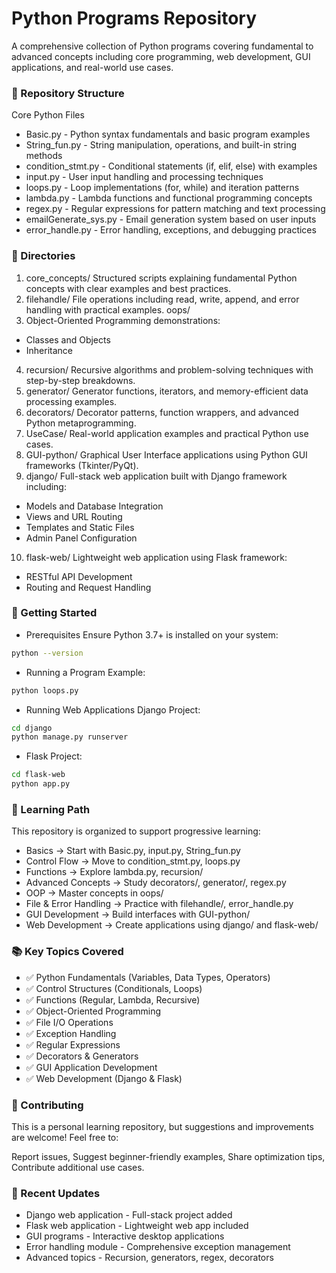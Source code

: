 # Python Programs Repository
A comprehensive collection of Python programs covering fundamental to advanced concepts including core programming, web development, GUI applications, and real-world use cases.

### 📂 Repository Structure
Core Python Files

- Basic.py - Python syntax fundamentals and basic program examples
- String_fun.py - String manipulation, operations, and built-in string methods
- condition_stmt.py - Conditional statements (if, elif, else) with examples
- input.py - User input handling and processing techniques
- loops.py - Loop implementations (for, while) and iteration patterns
- lambda.py - Lambda functions and functional programming concepts
- regex.py - Regular expressions for pattern matching and text processing
- emailGenerate_sys.py - Email generation system based on user inputs
- error_handle.py - Error handling, exceptions, and debugging practices

### 📁 Directories
1. core_concepts/
Structured scripts explaining fundamental Python concepts with clear examples and best practices.
2. filehandle/
File operations including read, write, append, and error handling with practical examples.
oops/
3. Object-Oriented Programming demonstrations:

- Classes and Objects
- Inheritance
4. recursion/
Recursive algorithms and problem-solving techniques with step-by-step breakdowns.
5. generator/
Generator functions, iterators, and memory-efficient data processing examples.
6. decorators/
Decorator patterns, function wrappers, and advanced Python metaprogramming.
7. UseCase/
Real-world application examples and practical Python use cases.
8. GUI-python/
Graphical User Interface applications using Python GUI frameworks (Tkinter/PyQt).
9. django/
Full-stack web application built with Django framework including:

- Models and Database Integration
- Views and URL Routing
- Templates and Static Files
- Admin Panel Configuration

10. flask-web/
Lightweight web application using Flask framework:

- RESTful API Development
- Routing and Request Handling


### 🚀 Getting Started
- Prerequisites
Ensure Python 3.7+ is installed on your system:
```bash
python --version
```
- Running a Program
Example:
```bash
python loops.py
```
- Running Web Applications
Django Project:
```bash
cd django
python manage.py runserver
```
- Flask Project:
```bash
cd flask-web
python app.py
```

### 🎯 Learning Path
This repository is organized to support progressive learning:

- Basics → Start with Basic.py, input.py, String_fun.py
- Control Flow → Move to condition_stmt.py, loops.py
- Functions → Explore lambda.py, recursion/
- Advanced Concepts → Study decorators/, generator/, regex.py
- OOP → Master concepts in oops/
- File & Error Handling → Practice with filehandle/, error_handle.py
- GUI Development → Build interfaces with GUI-python/
- Web Development → Create applications using django/ and flask-web/


### 📚 Key Topics Covered

- ✅ Python Fundamentals (Variables, Data Types, Operators)
- ✅ Control Structures (Conditionals, Loops)
- ✅ Functions (Regular, Lambda, Recursive)
- ✅ Object-Oriented Programming
- ✅ File I/O Operations
- ✅ Exception Handling
- ✅ Regular Expressions
- ✅ Decorators & Generators
- ✅ GUI Application Development
- ✅ Web Development (Django & Flask)


### 🤝 Contributing
This is a personal learning repository, but suggestions and improvements are welcome! Feel free to:

Report issues,
Suggest beginner-friendly examples,
Share optimization tips,
Contribute additional use cases.


### 📝 Recent Updates

- Django web application - Full-stack project added
- Flask web application - Lightweight web app included
- GUI programs - Interactive desktop applications
- Error handling module - Comprehensive exception management
- Advanced topics - Recursion, generators, regex, decorators
